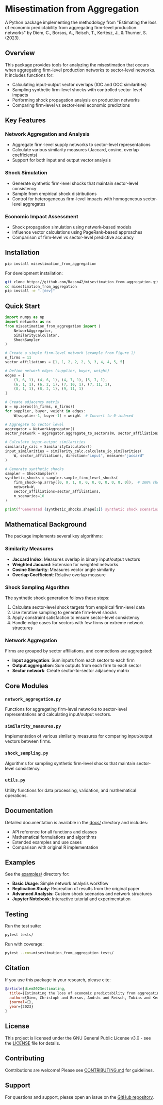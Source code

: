 # Misestimation from Aggregation

A Python package implementing the methodology from "Estimating the loss of economic predictability from aggregating firm-level production networks" by Diem, C., Borsos, A., Reisch, T., Kertész, J., & Thurner, S. (2023).

## Overview

This package provides tools for analyzing the misestimation that occurs when aggregating firm-level production networks to sector-level networks. It includes functions for:

- Calculating input-output vector overlaps (IOC and OOC similarities)
- Sampling synthetic firm-level shocks with controlled sector-level impacts
- Performing shock propagation analysis on production networks
- Comparing firm-level vs sector-level economic predictions

## Key Features

### Network Aggregation and Analysis
- Aggregate firm-level supply networks to sector-level representations
- Calculate various similarity measures (Jaccard, cosine, overlap coefficients)
- Support for both input and output vector analysis

### Shock Simulation
- Generate synthetic firm-level shocks that maintain sector-level consistency
- Sample from empirical shock distributions
- Control for heterogeneous firm-level impacts with homogeneous sector-level aggregates

### Economic Impact Assessment
- Shock propagation simulation using network-based models
- Influence vector calculations using PageRank-based approaches
- Comparison of firm-level vs sector-level predictive accuracy

## Installation

```bash
pip install misestimation_from_aggregation
```

For development installation:
```bash
git clone https://github.com/Basso42/misestimation_from_aggregation.git
cd misestimation_from_aggregation
pip install -e ".[dev]"
```

## Quick Start

```python
import numpy as np
import networkx as nx
from misestimation_from_aggregation import (
    NetworkAggregator, 
    SimilarityCalculator, 
    ShockSampler
)

# Create a simple firm-level network (example from Figure 1)
n_firms = 11
sector_affiliations = [1, 1, 2, 2, 2, 3, 3, 4, 4, 5, 5]

# Define network edges (supplier, buyer, weight)
edges = [
    (3, 6, 1), (4, 6, 1), (4, 7, 1), (5, 7, 1),
    (6, 1, 1), (6, 2, 1), (7, 10, 1), (7, 11, 1),
    (8, 1, 1), (8, 2, 1), (9, 11, 1)
]

# Create adjacency matrix
W = np.zeros((n_firms, n_firms))
for supplier, buyer, weight in edges:
    W[supplier-1, buyer-1] = weight  # Convert to 0-indexed

# Aggregate to sector level
aggregator = NetworkAggregator()
sector_network = aggregator.aggregate_to_sectors(W, sector_affiliations)

# Calculate input-output similarities
similarity_calc = SimilarityCalculator()
input_similarities = similarity_calc.calculate_io_similarities(
    W, sector_affiliations, direction="input", measure="jaccard"
)

# Generate synthetic shocks
sampler = ShockSampler()
synthetic_shocks = sampler.sample_firm_level_shocks(
    firm_shock=np.array([0, 0, 1, 0, 0, 0, 0, 0, 0, 0, 0]),  # 100% shock to firm 3
    network=W,
    sector_affiliations=sector_affiliations,
    n_scenarios=10
)

print(f"Generated {synthetic_shocks.shape[1]} synthetic shock scenarios")
```

## Mathematical Background

The package implements several key algorithms:

### Similarity Measures
- **Jaccard Index**: Measures overlap in binary input/output vectors
- **Weighted Jaccard**: Extension for weighted networks  
- **Cosine Similarity**: Measures vector angle similarity
- **Overlap Coefficient**: Relative overlap measure

### Shock Sampling Algorithm
The synthetic shock generation follows these steps:
1. Calculate sector-level shock targets from empirical firm-level data
2. Use iterative sampling to generate firm-level shocks
3. Apply constraint satisfaction to ensure sector-level consistency
4. Handle edge cases for sectors with few firms or extreme network structures

### Network Aggregation
Firms are grouped by sector affiliations, and connections are aggregated:
- **Input aggregation**: Sum inputs from each sector to each firm
- **Output aggregation**: Sum outputs from each firm to each sector
- **Sector network**: Create sector-to-sector adjacency matrix

## Core Modules

### `network_aggregation.py`
Functions for aggregating firm-level networks to sector-level representations and calculating input/output vectors.

### `similarity_measures.py` 
Implementation of various similarity measures for comparing input/output vectors between firms.

### `shock_sampling.py`
Algorithms for sampling synthetic firm-level shocks that maintain sector-level consistency.

### `utils.py`
Utility functions for data processing, validation, and mathematical operations.

## Documentation

Detailed documentation is available in the [docs/](docs/) directory and includes:
- API reference for all functions and classes
- Mathematical formulations and algorithms
- Extended examples and use cases
- Comparison with original R implementation

## Examples

See the [examples/](examples/) directory for:
- **Basic Usage**: Simple network analysis workflow
- **Replication Study**: Recreation of results from the original paper
- **Advanced Analysis**: Custom shock scenarios and network structures
- **Jupyter Notebook**: Interactive tutorial and experimentation

## Testing

Run the test suite:
```bash
pytest tests/
```

Run with coverage:
```bash
pytest --cov=misestimation_from_aggregation tests/
```

## Citation

If you use this package in your research, please cite:

```bibtex
@article{diem2023estimating,
  title={Estimating the loss of economic predictability from aggregating firm-level production networks},
  author={Diem, Christoph and Borsos, András and Reisch, Tobias and Kertész, János and Thurner, Stefan},
  journal={},
  year={2023}
}
```

## License

This project is licensed under the GNU General Public License v3.0 - see the [LICENSE](LICENSE) file for details.

## Contributing

Contributions are welcome! Please see [CONTRIBUTING.md](CONTRIBUTING.md) for guidelines.

## Support

For questions and support, please open an issue on the [GitHub repository](https://github.com/Basso42/misestimation_from_aggregation/issues).
